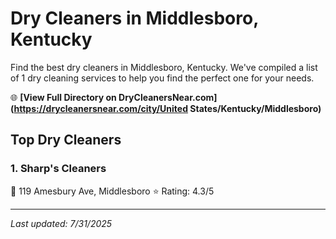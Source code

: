 # Dry Cleaners in Middlesboro, Kentucky

Find the best dry cleaners in Middlesboro, Kentucky. We've compiled a list of 1 dry cleaning services to help you find the perfect one for your needs.

🌐 **[View Full Directory on DryCleanersNear.com](https://drycleanersnear.com/city/United States/Kentucky/Middlesboro)**

## Top Dry Cleaners

### 1. Sharp's Cleaners
📍 119 Amesbury Ave, Middlesboro
⭐ Rating: 4.3/5


---

*Last updated: 7/31/2025*
